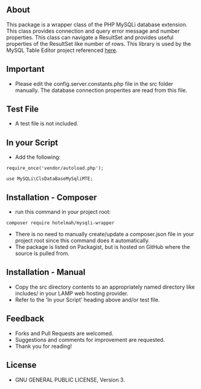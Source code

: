 ## About
This package is a wrapper class of the PHP MySQLi database extension. This class provides connection and query error message and number properties. This class can navigate a ResultSet and provides useful properties of the ResultSet like number of rows. This library is used by the MySQL Table Editor project referenced [here](https://github.com/hotelmah/mysql-table-editor).


## Important
- Please edit the config.server.constants.php file in the src folder manually. The database connection properites are read from this file.


## Test File
- A test file is not included.


## In your Script
- Add the following:

`
require_once('vendor/autoload.php');
`

`
use MySQLi\ClsDataBaseMySqliMTE;
`


## Installation - Composer
- run this command in your project root:

`
composer require hotelmah/mysqli-wrapper
`

- There is no need to manually create/update a composer.json file in your project root since this command does it automatically.
- The package is listed on Packagist, but is hosted on GitHub where the source is pulled from.


## Installation - Manual
- Copy the src directory contents to an appropriately named directory like includes/ in your LAMP web hosting provider.
- Refer to the 'In your Script' heading above and/or test file.


## Feedback
- Forks and Pull Requests are welcomed.
- Suggestions and comments for improvement are requested.
- Thank you for reading!


## License
- GNU GENERAL PUBLIC LICENSE, Version 3.
